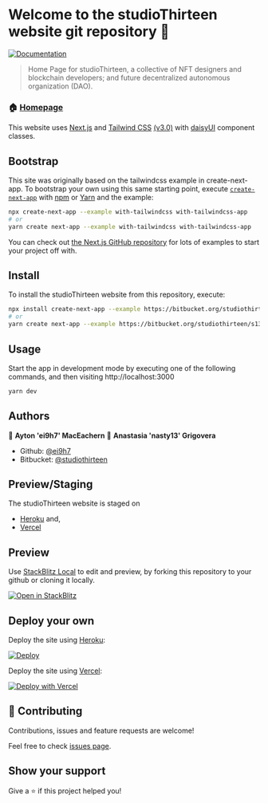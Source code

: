 # Welcome to the studioThirteen website git repository 👋
[![Documentation](https://img.shields.io/badge/documentation-yes-brightgreen.svg)](https://studiothirteen.atlassian.net/wiki/home)

> Home Page for studioThirteen, a collective of NFT designers and blockchain developers; and future decentralized autonomous organization (DAO).

### 🏠 [Homepage](https://studiothirteen.io)

This website uses [Next.js](https://github.com/vercel/next.js/) and [Tailwind CSS](https://tailwindcss.com/) [(v3.0)](https://tailwindcss.com/blog/tailwindcss-v3) with [daisyUI](https://github.com/saadeghi/daisyui) component classes.

## Bootstrap
This site was originally based on the tailwindcss example in create-next-app. To bootstrap your own using this same starting point, execute [`create-next-app`](https://github.com/vercel/next.js/tree/canary/packages/create-next-app) with [npm](https://docs.npmjs.com/cli/init) or [Yarn](https://yarnpkg.com/lang/en/docs/cli/create/) and the example:

```sh
npx create-next-app --example with-tailwindcss with-tailwindcss-app
# or
yarn create next-app --example with-tailwindcss with-tailwindcss-app
```

You can check out [the Next.js GitHub repository](https://github.com/vercel/next.js/) for lots of examples to start your project off with.

## Install
To install the studioThirteen website from this repository, execute:

```sh
npx install create-next-app --example https://bitbucket.org/studiothirteen/s13-website/src/tailwind-daisy my-bootstrapped-app
# or
yarn create next-app --example https://bitbucket.org/studiothirteen/s13-website/src/tailwind-daisy my-bootstrapped-app
```

## Usage
Start the app in development mode by executing one of the following commands, and then visiting http://localhost:3000

```sh
yarn dev
```

## Authors

👤 **Ayton 'ei9h7' MacEachern**
👤 **Anastasia 'nasty13' Grigovera**

* Github: [@ei9h7](https://github.com/ei9h7)
* Bitbucket: [@studiothirteen](https://bitbucket.org/studiothirteen)

## Preview/Staging
The studioThirteen website is staged on 
* [Heroku](https://limitless-refuge-00350.herokuapp.com/) and, 
* [Vercel](https://s13-website.vercel.app/)

## Preview
Use [StackBlitz Local](https://stackblitz.com/local) to edit and preview, by forking this repository to your github or cloning it locally.

[![Open in StackBlitz](https://developer.stackblitz.com/img/open_in_stackblitz.svg)](https://stackblitz.com/fork/nextjs?local=true)

## Deploy your own
Deploy the site using [Heroku](http://heroku.com/):

[![Deploy](https://www.herokucdn.com/deploy/button.svg)](https://heroku.com/deploy?template=https://git.heroku.com/limitless-refuge-00350.git)

Deploy the site using [Vercel](https://vercel.com?utm_source=bitbucket&utm_medium=readme&utm_campaign=next-example):

[![Deploy with Vercel](https://vercel.com/button)](https://vercel.com/new/import?s=https://bitbucket.org/studiothirteen/s13-website)

## 🤝 Contributing

Contributions, issues and feature requests are welcome!

Feel free to check [issues page](https://bitbucket.org/studiothirteen/s13-website/jira?site=626f88f2-23dd-43e3-b26f-06e79099b1e2&statuses=new&statuses=indeterminate&sort=-updated&page=1). 

## Show your support

Give a ⭐️ if this project helped you!
